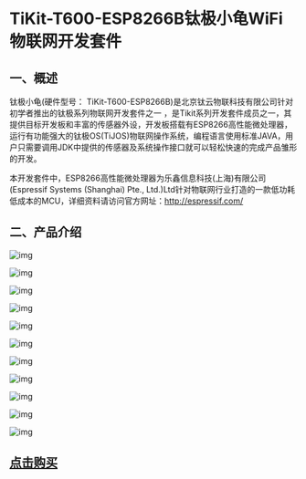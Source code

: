 # TiKit-T600-ESP8266B钛极小龟WiFi物联网开发套件 

## 一、概述

钛极小龟(硬件型号： TiKit-T600-ESP8266B)是北京钛云物联科技有限公司针对初学者推出的钛极系列物联网开发套件之一 ，是Tikit系列开发套件成员之一，其提供目标开发板和丰富的传感器外设，开发板搭载有ESP8266高性能微处理器，运行有功能强大的钛极OS(TiJOS)物联网操作系统，编程语言使用标准JAVA，用户只需要调用JDK中提供的传感器及系统操作接口就可以轻松快速的完成产品雏形的开发。

本开发套件中，ESP8266高性能微处理器为乐鑫信息科技(上海)有限公司(Espressif Systems (Shanghai) Pte., Ltd.)Ltd针对物联网行业打造的一款低功耗低成本的MCU，详细资料请访问官方网址：http://espressif.com/

## 二、产品介绍

![img](.\Picture\1-1Q00Q4100D12.jpg) 





![img](.\Picture\1-1Q00Q41020529.jpg) 



![img](.\Picture\1-1Q00Q41032L4.jpg) 



![img](.\Picture\1-1Q00Q410423P.jpg) 

![img](.\Picture\1-1Q00Q41100345.jpg) 



![img](.\Picture\1-1Q00Q41110192.jpg) 



![img](.\Picture\1-1Q00Q41121K5.jpg) 

![img](.\Picture\1-1Q00Q4113R56.jpg) 

![img](.\Picture\1-1Q00Q4114OQ.jpg) 



![img](.\Picture\1-1Q00Q41155G7.gif) 





![img](.\Picture\1-1Q00Q41213446.jpg) 







## [点击购买](https://item.taobao.com/item.htm?spm=a1z10.5-c-s.w4002-18893527806.10.9d0e5223Ygo3y0&id=576025009666)